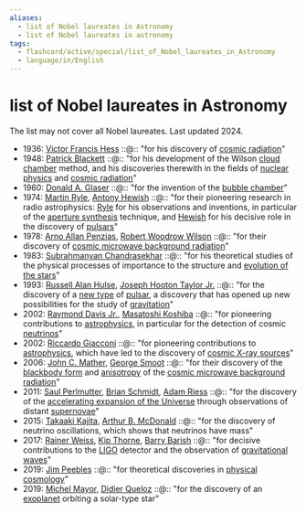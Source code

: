 ```yaml
---
aliases:
  - list of Nobel laureates in Astronomy
  - list of Nobel laureates in astronomy
tags:
  - flashcard/active/special/list_of_Nobel_laureates_in_Astronomy
  - language/in/English
---
```


# list of Nobel laureates in Astronomy

The list may not cover all Nobel laureates. Last updated 2024.

- 1936: [Victor Francis Hess](../general/Victor%20Francis%20Hess.md) ::@:: "for his discovery of [cosmic radiation](../general/cosmic%20ray.md)" <!--SR:!2025-07-07,198,230!2025-03-23,126,230-->
- 1948: [Patrick Blackett](../general/Patrick%20Blackett.md) ::@:: "for his development of the Wilson [cloud chamber](../general/cloud%20chamber.md) method, and his discoveries therewith in the fields of [nuclear physics](../general/nuclear%20physics.md) and [cosmic radiation](../general/cosmic%20ray.md)" <!--SR:!2025-04-15,64,210!2025-03-02,58,230-->
- 1960: [Donald A. Glaser](../general/Donald%20A.%20Glaser.md) ::@:: "for the invention of the [bubble chamber](../general/bubble%20chamber.md)" <!--SR:!2025-05-23,213,270!2025-05-05,128,190-->
- 1974: [Martin Ryle](../general/Martin%20Ryle.md), [Antony Hewish](../general/Antony%20Hewish.md) ::@:: "for their pioneering research in radio astrophysics: [Ryle](../general/Martin%20Ryle.md) for his observations and inventions, in particular of the [aperture synthesis](../general/aperture%20synthesis.md) technique, and [Hewish](../general/Antony%20Hewish.md) for his decisive role in the discovery of [pulsars](../general/pulsar.md)" <!--SR:!2025-04-08,173,250!2025-02-28,32,150-->
- 1978: [Arno Allan Penzias](../general/Arno%20Allan%20Penzias.md), [Robert Woodrow Wilson](../general/Robert%20Woodrow%20Wilson.md) ::@:: "for their discovery of [cosmic microwave background radiation](../general/cosmic%20microwave%20background.md)" <!--SR:!2025-09-17,208,210!2025-06-17,147,190-->
- 1983: [Subrahmanyan Chandrasekhar](../general/Subrahmanyan%20Chandrasekhar.md) ::@:: "for his theoretical studies of the physical processes of importance to the structure and [evolution of the stars](../general/stellar%20evolution.md)" <!--SR:!2025-07-28,230,250!2026-01-31,355,250-->
- 1993: [Russell Alan Hulse](../general/Russell%20Alan%20Hulse.md), [Joseph Hooton Taylor Jr.](../general/Joseph%20Hooton%20Taylor%20Jr..md) ::@:: "for the discovery of a [new type](../general/Hulse–Taylor%20pulsar.md) of [pulsar](../general/pulsar.md), a discovery that has opened up new possibilities for the study of [gravitation](../general/gravitational%20wave.md)" <!--SR:!2025-12-13,321,250!2025-02-28,43,170-->
- 2002: [Raymond Davis Jr.](../general/Raymond%20Davis%20Jr..md), [Masatoshi Koshiba](../general/Masatoshi%20Koshiba.md) ::@:: "for pioneering contributions to [astrophysics](../general/astrophysics.md), in particular for the detection of cosmic [neutrinos](../general/neutrino.md)" <!--SR:!2025-05-08,126,170!2025-07-15,169,190-->
- 2002: [Riccardo Giacconi](../general/Riccardo%20Giacconi.md) ::@:: "for pioneering contributions to [astrophysics](../general/astrophysics.md), which have led to the discovery of [cosmic X-ray sources](../general/X-ray%20astronomy.md)" <!--SR:!2025-06-03,171,210!2025-08-21,176,190-->
- 2006: [John C. Mather](../general/John%20C.%20Mather.md), [George Smoot](../general/George%20Smoot.md) ::@:: "for their discovery of the [blackbody form](../general/black%20body.md) and [anisotropy](../general/anisotropy.md) of the [cosmic microwave background radiation](../general/cosmic%20microwave%20background.md)" <!--SR:!2025-09-26,274,250!2025-05-18,152,210-->
- 2011: [Saul Perlmutter](../general/Saul%20Perlmutter.md), [Brian Schmidt](../general/Brian%20Schmidt.md), [Adam Riess](../general/Adam%20Riess.md) ::@:: "for the discovery of the [accelerating expansion of the Universe](../general/accelerating%20expansion%20of%20the%20universe.md) through observations of distant [supernovae](../general/supernova.md)" <!--SR:!2025-03-12,75,150!2025-10-14,264,230-->
- 2015: [Takaaki Kajita](../general/Takaaki%20Kajita.md), [Arthur B. McDonald](../general/Arthur%20B.%20McDonald.md) ::@:: "for the discovery of neutrino oscillations, which shows that neutrinos have mass" <!--SR:!2025-04-29,162,234!2025-06-22,116,154-->
- 2017: [Rainer Weiss](../general/Rainer%20Weiss.md), [Kip Thorne](../general/Kip%20Thorne.md), [Barry Barish](../general/Barry%20Barish.md) ::@:: "for decisive contributions to the [LIGO](../general/LIGO.md) detector and the observation of [gravitational waves](../general/gravitational%20wave.md)" <!--SR:!2025-10-23,272,230!2026-02-15,363,250-->
- 2019: [Jim Peebles](../general/Jim%20Peebles.md) ::@:: "for theoretical discoveries in [physical cosmology](../general/physical%20cosmology.md)" <!--SR:!2025-03-22,142,230!2025-09-09,266,250-->
- 2019: [Michel Mayor](../general/Michel%20Mayor.md), [Didier Queloz](../general/Didier%20Queloz.md) ::@:: "for the discovery of an [exoplanet](../general/exoplanet.md) orbiting a solar-type star" <!--SR:!2025-06-21,198,230!2025-04-13,59,150-->
